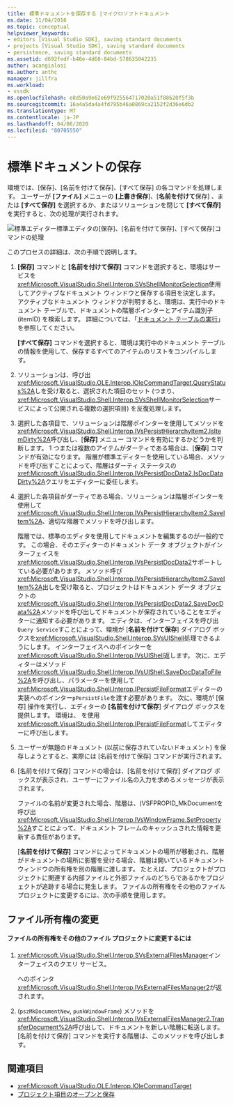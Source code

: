 ```yaml
---
title: 標準ドキュメントを保存する |マイクロソフトドキュメント
ms.date: 11/04/2016
ms.topic: conceptual
helpviewer_keywords:
- editors [Visual Studio SDK], saving standard documents
- projects [Visual Studio SDK], saving standard documents
- persistence, saving standard documents
ms.assetid: d692fedf-b46e-4d60-84bd-578635042235
author: acangialosi
ms.author: anthc
manager: jillfra
ms.workload:
- vssdk
ms.openlocfilehash: e8d50a9e62e69f925564717020a51f88620f5f3b
ms.sourcegitcommit: 16a4a5da4a4fd795b46a0869ca2152f2d36e6db2
ms.translationtype: MT
ms.contentlocale: ja-JP
ms.lasthandoff: 04/06/2020
ms.locfileid: "80705550"
---
```

# <a name="saving-a-standard-document"></a>標準ドキュメントの保存
環境では、[保存]、[名前を付けて保存]、[すべて保存] の各コマンドを処理します。 ユーザーが **[ファイル]** メニューの **[上書き保存**]、[**名前を付けて**保存] 、または **[すべて保存]** を選択するか、またはソリューションを閉じて **[すべて保存]** を実行すると、次の処理が実行されます。

 ![標準エディター](../../extensibility/internals/media/public.gif "パブリック")標準エディタの[保存]、[名前を付けて保存]、[すべて保存]コマンドの処理

 このプロセスの詳細は、次の手順で説明します。

1. **[保存]** コマンドと **[名前を付けて保存]** コマンドを選択すると、環境はサービスを<xref:Microsoft.VisualStudio.Shell.Interop.SVsShellMonitorSelection>使用してアクティブなドキュメント ウィンドウと保存する項目を決定します。 アクティブなドキュメント ウィンドウが判明すると、環境は、実行中のドキュメント テーブルで、ドキュメントの階層ポインターとアイテム識別子 (itemID) を検索します。 詳細については、「[ドキュメント テーブルの実行](../../extensibility/internals/running-document-table.md)」を参照してください。

    **[すべて保存]** コマンドを選択すると、環境は実行中のドキュメント テーブルの情報を使用して、保存するすべてのアイテムのリストをコンパイルします。

2. ソリューションは、呼び出<xref:Microsoft.VisualStudio.OLE.Interop.IOleCommandTarget.QueryStatus%2A>しを受け取ると、選択された項目のセット (つまり、<xref:Microsoft.VisualStudio.Shell.Interop.SVsShellMonitorSelection>サービスによって公開される複数の選択項目) を反復処理します。

3. 選択した各項目で、ソリューションは階層ポインターを使用してメソッドを<xref:Microsoft.VisualStudio.Shell.Interop.IVsPersistHierarchyItem2.IsItemDirty%2A>呼び出し、[**保存]** メニュー コマンドを有効にするかどうかを判断します。 1 つまたは複数のアイテムがダーティである場合は、[**保存**] コマンドが有効になります。 階層が標準エディターを使用している場合、メソッドを呼び出すことによって、階層はダーティ ステータスの<xref:Microsoft.VisualStudio.Shell.Interop.IVsPersistDocData2.IsDocDataDirty%2A>クエリをエディターに委任します。

4. 選択した各項目がダーティである場合、ソリューションは階層ポインターを使用して<xref:Microsoft.VisualStudio.Shell.Interop.IVsPersistHierarchyItem2.SaveItem%2A>、適切な階層でメソッドを呼び出します。

    階層では、標準のエディタを使用してドキュメントを編集するのが一般的です。 この場合、そのエディターのドキュメント データ オブジェクトがインターフェイスを<xref:Microsoft.VisualStudio.Shell.Interop.IVsPersistDocData2>サポートしている必要があります。 メソッド呼び<xref:Microsoft.VisualStudio.Shell.Interop.IVsPersistHierarchyItem2.SaveItem%2A>出しを受け取ると、プロジェクトはドキュメント データ オブジェクトの<xref:Microsoft.VisualStudio.Shell.Interop.IVsPersistDocData2.SaveDocData%2A>メソッドを呼び出してドキュメントが保存されていることをエディターに通知する必要があります。 エディタは、インターフェイスを呼び出`Query Service`すことによって、環境が [**名前を付けて保存**] ダイアログ ボックスを<xref:Microsoft.VisualStudio.Shell.Interop.SVsUIShell>処理できるようにします。 インターフェイスへのポインターを<xref:Microsoft.VisualStudio.Shell.Interop.IVsUIShell>返します。 次に、エディターはメソッド<xref:Microsoft.VisualStudio.Shell.Interop.IVsUIShell.SaveDocDataToFile%2A>を呼び出し、パラメーターを使用して<xref:Microsoft.VisualStudio.Shell.Interop.IPersistFileFormat>エディターの実装へのポインター`pPersistFile`を渡す必要があります。 次に、環境が [保存] 操作を実行し、エディターの **[名前を付けて保存**] ダイアログ ボックスを提供します。 環境は、 を使用<xref:Microsoft.VisualStudio.Shell.Interop.IPersistFileFormat>してエディターに呼び出します。

5. ユーザーが無題のドキュメント (以前に保存されていないドキュメント) を保存しようとすると、実際には [名前を付けて保存] コマンドが実行されます。

6. [名前を付けて保存] コマンドの場合は、[名前を付けて保存] ダイアログ ボックスが表示され、ユーザーにファイル名の入力を求めるメッセージが表示されます。

    ファイルの名前が変更された場合、階層は、(VSFPROPID_MkDocumentを呼び出<xref:Microsoft.VisualStudio.Shell.Interop.IVsWindowFrame.SetProperty%2A>すことによって、ドキュメント フレームのキャッシュされた情報を更新する責任があります。

   [**名前を付けて保存]** コマンドによってドキュメントの場所が移動され、階層がドキュメントの場所に影響を受ける場合、階層は開いているドキュメント ウィンドウの所有権を別の階層に渡します。 たとえば、プロジェクトがプロジェクトに関連する内部ファイルと外部ファイルのどちらであるかをプロジェクトが追跡する場合に発生します。 ファイルの所有権をその他のファイル プロジェクトに変更するには、次の手順を使用します。

## <a name="changing-file-ownership"></a>ファイル所有権の変更

#### <a name="to-change-file-ownership-to-the-miscellaneous-files-project"></a>ファイルの所有権をその他のファイル プロジェクトに変更するには

1. <xref:Microsoft.VisualStudio.Shell.Interop.SVsExternalFilesManager>インターフェイスのクエリ サービス。

     へのポインタ<xref:Microsoft.VisualStudio.Shell.Interop.IVsExternalFilesManager2>が返されます。

2. (`pszMkDocumentNew`, `punkWindowFrame`) メソッドを<xref:Microsoft.VisualStudio.Shell.Interop.IVsExternalFilesManager2.TransferDocument%2A>呼び出して、ドキュメントを新しい階層に転送します。 [名前を付けて保存] コマンドを実行する階層は、このメソッドを呼び出します。

## <a name="see-also"></a>関連項目
- <xref:Microsoft.VisualStudio.OLE.Interop.IOleCommandTarget>
- [プロジェクト項目のオープンと保存](../../extensibility/internals/opening-and-saving-project-items.md)
